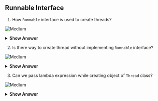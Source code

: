 ## Runnable Interface

1. How `Runnable` interface is used to create threads?

![Medium](https://github.com/revaturelabs/interviewquestions/blob/dev/ComplexityTags/Medium%20(2).svg)
<details>
<summary><b> Show Answer </b></summary>
<blockquote>

- The class which we want to make as thread should implement the interface `Runnable`.
- After implementing `Runnable` interface, the class should override the `run` method.
- After creating object for the class, we can't use `start()` method to run the method like thread creation by `Thread` class.
- Therefore, the object should be passed while creating object of thread class.
- While creating object for `Thread` class, we can pass the object which is created from class that implements `Runnable`.
- Now, we can use `start()` method.
</blockquote>

``` java
class Greeting implements Runnable{
	public void run() {
		for(int i=0; i<10; i++) {
			System.out.println("Hello");
			try {Thread.sleep(1000);} catch(InterruptedException e){ };
		}
	}
}

public class Main {
	public static void main(String[] args) {
		Greeting greeting = new Greeting();
		Thread th = new Thread(greeting);
		th.start();
	}
}
```

>When the method gets started by calling `start()` method, a new thread is created and starts executed it. On the time, the main thread will continue the remaining part. The thread will give the message `Hello` 10 times.
</details>

2. Is there way to create thread without implementing `Runnable` interface?

![Medium](https://github.com/revaturelabs/interviewquestions/blob/dev/ComplexityTags/Medium%20(2).svg)
<details>
<summary><b> Show Answer </b></summary>
<blockquote>

- `Runnable` interface is a Functional Interface which has only one abstract method - `run()`
-  We can create lambda expression for `Runnable` interface and create a thread.
``` java 

public class Main {
	public static void main(String[] args) {
		Runnable greeting = ()->{
			for(int i=0; i<10; i++) {
				System.out.println("Hello");
				try {Thread.sleep(1000);} catch(InterruptedException e){ };
			}
		};
		Thread th = new Thread(greeting);
		th.start();
	}
}
```
Above code, creates the thread and start printing "Hello" for 10 times in 1000ms interval.					   
</details>

3. Can we pass lambda expression while creating object of `Thread` class?

![Medium](https://github.com/revaturelabs/interviewquestions/blob/dev/ComplexityTags/Medium%20(2).svg)
<details>
<summary><b> Show Answer </b></summary>
<blockquote>

- Yes, We can pass lamba expression while creating the object of `Thread` class itself instead of creating lambda expression of `Runnable` interface.
- Becauase the passing parameter while creating object of `Thread` class will take only `Runnable` interface implementation.

``` java
public class Main {
	public static void main(String[] args) {
		Thread th = new Thread(()->{
			for(int i=0; i<10; i++) {
				System.out.println("Hello");
				try {Thread.sleep(1000);} catch(InterruptedException e){ };
			}
		});
		th.start();
	}
}
```
Above code, creates the thread and start printing "Hello" for 10 times in 1000ms interval.
</details>
